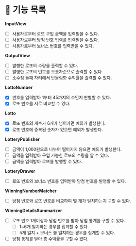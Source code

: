 # 🚀 기능 목록

**InputView**
- [ ] 사용자로부터 로또 구입 금액을 입력받을 수 있다.
- [ ] 사용자로부터 당첨 번호 입력를 입력받을 수 있다.
- [ ] 사용자로부터 보너스 번호를 입력받을 수 있다.

**OutputView**
- [ ] 발행한 로또의 수량을 출력할 수 있다.
- [ ] 발행한 로또의 번호를 오름차순으로 출력할 수 있다.
- [ ] 소수점 둘째 자리에서 반올림한 수익률을 출력할 수 있다.

**LottoNumber**
- [X] 번호를 입력받아 1부터 45까지의 수인지 판별할 수 있다.
- [X] 로또 번호를 서로 비교할 수 있다.

**Lotto**
- [X] 로또 번호의 개수가 6개가 넘어가면 예외가 발생한다.
- [X] 로또 번호에 중복된 숫자가 있으면 예외가 발생한다.

**LotteryPublisher**
- [ ] 금액이 1,000원으로 나누어 떨어지지 않으면 예외가 발생한다.
- [ ] 금액을 입력받아 구입 가능한 로또의 수량을 알 수 있다.
- [ ] 금액을 입력받아 로또를 발행할 수 있다.

**LotteryDrawer**
- [ ] 로또 번호와 보너스 번호를 입력받아 당첨 번호를 발행할 수 있다.

**WinningNumberMatcher**
- [ ] 당첨 번호와 로또 번호를 비교하여 몇 개가 일치하는지 구할 수 있다.

**WinningDetailsSummarizer**
- [ ] 로또 번호 1개이상과 당첨 번호를 받아 당첨 통계를 구할 수 있다.
  - [ ] 1~6개 일치하는 경우를 집계할 수 있다.
  - [ ] 5개 일치 + 보너스 볼 일치하는 경우를 집계할 수 있다.
- [ ] 당첨 통계를 받아 총 수익률을 구할 수 있다.